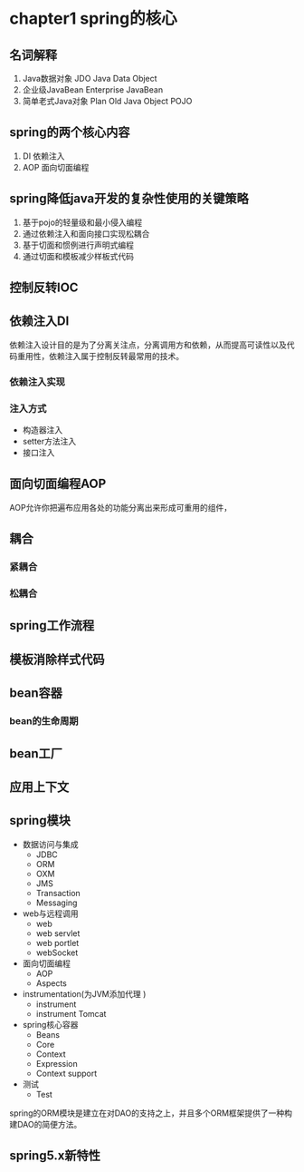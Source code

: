 # chapter1 spring的核心

## 名词解释

1. Java数据对象 JDO Java Data Object
2. 企业级JavaBean Enterprise JavaBean
3. 简单老式Java对象 Plan Old Java Object POJO

## spring的两个核心内容

1. DI 依赖注入
2. AOP 面向切面编程

## spring降低java开发的复杂性使用的关键策略

1. 基于pojo的轻量级和最小侵入编程
2. 通过依赖注入和面向接口实现松耦合
3. 基于切面和惯例进行声明式编程
4. 通过切面和模板减少样板式代码

## 控制反转IOC



## 依赖注入DI

依赖注入设计目的是为了分离关注点，分离调用方和依赖，从而提高可读性以及代码重用性，依赖注入属于控制反转最常用的技术。

### 依赖注入实现

### 注入方式

- 构造器注入
- setter方法注入
- 接口注入

## 面向切面编程AOP

AOP允许你把遍布应用各处的功能分离出来形成可重用的组件，

## 耦合

### 紧耦合

### 松耦合

## spring工作流程

## 模板消除样式代码

## bean容器

### bean的生命周期

## bean工厂

## 应用上下文

## spring模块

- 数据访问与集成
  - JDBC
  - ORM
  - OXM
  - JMS
  - Transaction
  - Messaging
- web与远程调用
  - web
  - web servlet
  - web portlet
  - webSocket
- 面向切面编程
  - AOP
  - Aspects
- instrumentation(为JVM添加代理 )
  - instrument
  - instrument Tomcat
- spring核心容器
  - Beans
  - Core
  - Context
  - Expression
  - Context support
- 测试
  - Test

spring的ORM模块是建立在对DAO的支持之上，并且多个ORM框架提供了一种构建DAO的简便方法。

## spring5.x新特性

